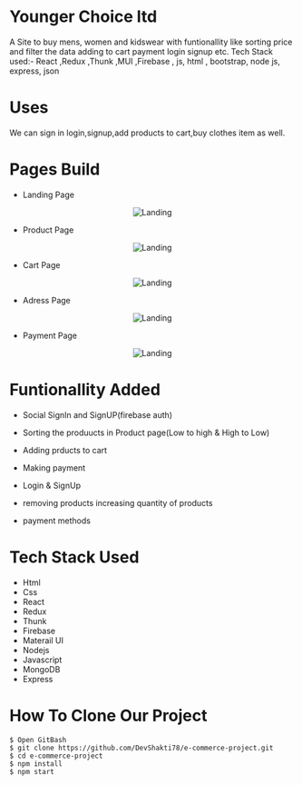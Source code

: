 # Younger Choice ltd

A Site to buy mens, women and kidswear with funtionallity like sorting price and filter the data adding to cart payment login signup etc. 
Tech Stack used:- React ,Redux ,Thunk ,MUI ,Firebase , js, html , bootstrap, node js, express, json
# Uses

We can sign in login,signup,add products to cart,buy clothes item as well.

# Pages Build

* Landing Page

<p align="center">
  <img src="https://miro.medium.com/max/2732/1*m_4VszxJe2aMSf6gsm6ZRg.png" title="Landing">
</p>

* Product Page

<p align="center">
  <img src="https://miro.medium.com/max/1366/1*eWeqFWJwpoK5qzqBO-y1SQ.png" title="Landing">
</p>

* Cart Page

<p align="center">
  <img src="https://miro.medium.com/max/1366/1*g887C5KMqNTcCDiK9d_aAQ.png" title="Landing">
</p>

* Adress Page

<p align="center">
  <img src="https://miro.medium.com/max/2732/1*jIIc-oAnFYnobv3OJTldOQ.png" title="Landing">
</p>

* Payment Page

<p align="center">
  <img src="https://miro.medium.com/max/2732/1*N3RpxA90c_qkcU5YsP4j7Q.png" title="Landing">
</p>

# Funtionallity Added

* Social SignIn and SignUP(firebase auth)

* Sorting the produucts in Product page(Low to high & High to Low)

* Adding prducts to cart

* Making payment

* Login & SignUp

* removing products increasing quantity of products

* payment methods

# Tech Stack Used

* Html
* Css
* React
* Redux
* Thunk
* Firebase
* Materail UI
* Nodejs
* Javascript
* MongoDB
* Express

# How To Clone Our Project
```
$ Open GitBash
$ git clone https://github.com/DevShakti78/e-commerce-project.git
$ cd e-commerce-project
$ npm install
$ npm start
```





